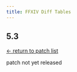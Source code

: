 ```yaml
---
title: FFXIV Diff Tables
---
```


## 5.3

[← return to patch list](https://makar8000.github.io/ffxiv-diff/)

patch not yet released